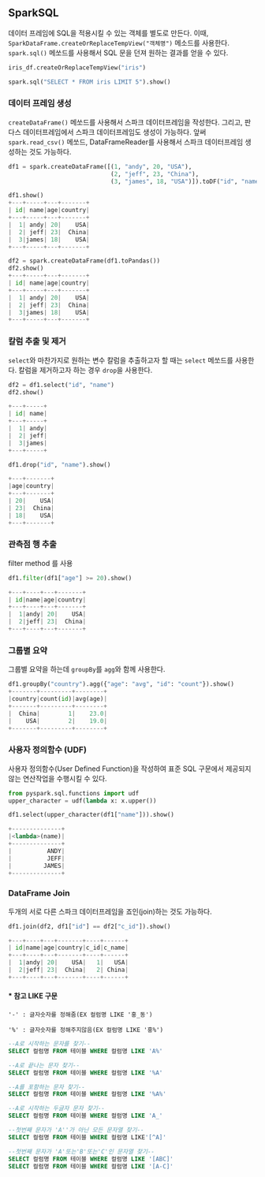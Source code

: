 ## SparkSQL 



데이터 프레임에 SQL을 적용시킬 수 있는 객체를 별도로 만든다. 이때,
`SparkDataFrame.createOrReplaceTempView("객체명")` 메소드를 사용한다. `spark.sql()` 메쏘드를 사용해서 SQL 문을 던져 원하는 결과를 얻을 수 있다.

```python
iris_df.createOrReplaceTempView("iris")

spark.sql("SELECT * FROM iris LIMIT 5").show()
```





### 데이터 프레임 생성

`createDataFrame()` 메쏘드를 사용해서 스파크 데이터프레임을 작성한다. 그리고, 판다스 데이터프레임에서 스파크 데이터프레임도 생성이 가능하다. 앞써 `spark.read_csv()` 메쏘드, DataFrameReader를 사용해서 스파크 데이터프레임 생성하는 것도 가능하다.

```python
df1 = spark.createDataFrame([(1, "andy", 20, "USA"), 
                             (2, "jeff", 23, "China"), 
                             (3, "james", 18, "USA")]).toDF("id", "name", "age", "country")

df1.show()
+---+-----+---+-------+
| id| name|age|country|
+---+-----+---+-------+
|  1| andy| 20|    USA|
|  2| jeff| 23|  China|
|  3|james| 18|    USA|
+---+-----+---+-------+
```



```python
df2 = spark.createDataFrame(df1.toPandas())
df2.show()
+---+-----+---+-------+
| id| name|age|country|
+---+-----+---+-------+
|  1| andy| 20|    USA|
|  2| jeff| 23|  China|
|  3|james| 18|    USA|
+---+-----+---+-------+
```





### 칼럼 추출 및 제거

`select`와 마찬가지로 원하는 변수 칼럼을 추출하고자 할 때는 `select` 메쏘드를 사용한다. 칼럼을 제거하고자 하는 경우 `drop`을 사용한다.

```python
df2 = df1.select("id", "name")
df2.show()

+---+-----+
| id| name|
+---+-----+
|  1| andy|
|  2| jeff|
|  3|james|
+---+-----+
```



```python
df1.drop("id", "name").show()

+---+-------+
|age|country|
+---+-------+
| 20|    USA|
| 23|  China|
| 18|    USA|
+---+-------+
```





### 관측점 행 추출

filter method 를 사용

```python
df1.filter(df1["age"] >= 20).show()

+---+----+---+-------+
| id|name|age|country|
+---+----+---+-------+
|  1|andy| 20|    USA|
|  2|jeff| 23|  China|
+---+----+---+-------+
```





### 그룹별 요약

그룹별 요약을 하는데 `groupBy`를 `agg`와 함께 사용한다.

```python
df1.groupBy("country").agg({"age": "avg", "id": "count"}).show()
+-------+---------+--------+
|country|count(id)|avg(age)|
+-------+---------+--------+
|  China|        1|    23.0|
|    USA|        2|    19.0|
+-------+---------+--------+
```





### 사용자 정의함수 (UDF)

사용자 정의함수(User Defined Function)을 작성하여 표준 SQL 구문에서 제공되지 않는 연산작업을 수행시킬 수 있다.

```python
from pyspark.sql.functions import udf
upper_character = udf(lambda x: x.upper())

df1.select(upper_character(df1["name"])).show()

+--------------+
|<lambda>(name)|
+--------------+
|          ANDY|
|          JEFF|
|         JAMES|
+--------------+
```





### DataFrame Join

두개의 서로 다른 스파크 데이터프레임을 죠인(join)하는 것도 가능하다.

```python
df1.join(df2, df1["id"] == df2["c_id"]).show()

+---+----+---+-------+----+------+
| id|name|age|country|c_id|c_name|
+---+----+---+-------+----+------+
|  1|andy| 20|    USA|   1|   USA|
|  2|jeff| 23|  China|   2| China|
+---+----+---+-------+----+------+
```





#### * 참고 LIKE 구문

```
'-' : 글자숫자를 정해줌(EX 컬럼명 LIKE '홍_동')

'%' : 글자숫자를 정해주지않음(EX 컬럼명 LIKE '홍%')
```

```sql
--A로 시작하는 문자를 찾기--
SELECT 컬럼명 FROM 테이블 WHERE 컬럼명 LIKE 'A%'

--A로 끝나는 문자 찾기--
SELECT 컬럼명 FROM 테이블 WHERE 컬럼명 LIKE '%A'

--A를 포함하는 문자 찾기--
SELECT 컬럼명 FROM 테이블 WHERE 컬럼명 LIKE '%A%'

--A로 시작하는 두글자 문자 찾기--
SELECT 컬럼명 FROM 테이블 WHERE 컬럼명 LIKE 'A_'

--첫번째 문자가 'A''가 아닌 모든 문자열 찾기--
SELECT 컬럼명 FROM 테이블 WHERE 컬럼명 LIKE'[^A]'

--첫번째 문자가 'A'또는'B'또는'C'인 문자열 찾기--
SELECT 컬럼명 FROM 테이블 WHERE 컬럼명 LIKE '[ABC]'
SELECT 컬럼명 FROM 테이블 WHERE 컬럼명 LIKE '[A-C]'

```



